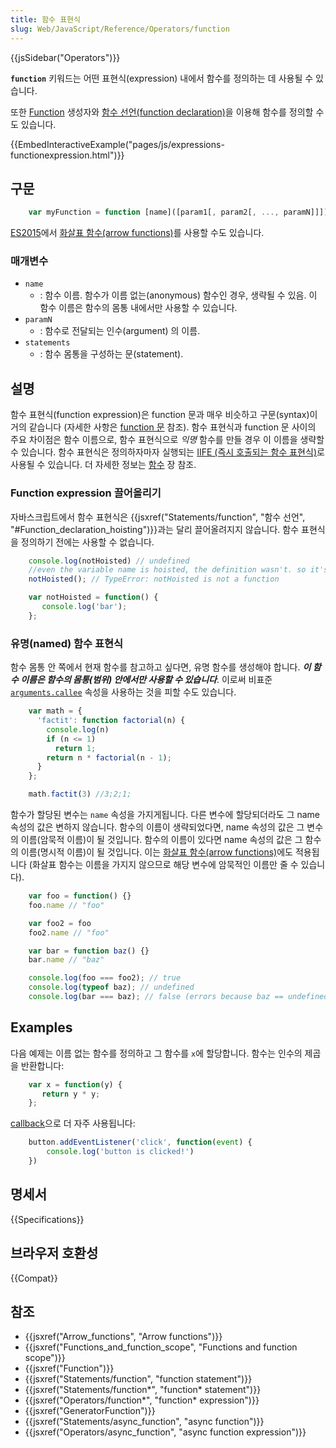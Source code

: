 ```yaml
---
title: 함수 표현식
slug: Web/JavaScript/Reference/Operators/function
---
```

{{jsSidebar("Operators")}}

**`function`** 키워드는 어떤 표현식(expression) 내에서 함수를 정의하는 데 사용될 수 있습니다.

또한 [Function](/ko/docs/Web/JavaScript/Reference/Global_Objects/Function) 생성자와 [함수 선언(function declaration)](/ko/docs/Web/JavaScript/Reference/Statements/function)을 이용해 함수를 정의할 수도 있습니다.

{{EmbedInteractiveExample("pages/js/expressions-functionexpression.html")}}

## 구문

```js
    var myFunction = function [name]([param1[, param2[, ..., paramN]]]) { statements };
```

[ES2015](/ko/docs/)에서 [화살표 함수(arrow functions)](/ko/docs/Web/JavaScript/Reference/Functions/%EC%95%A0%EB%A1%9C%EC%9A%B0_%ED%8E%91%EC%85%98)를 사용할 수도 있습니다.

### 매개변수

- `name`
  - : 함수 이름. 함수가 이름 없는(anonymous) 함수인 경우, 생략될 수 있음. 이 함수 이름은 함수의 몸통 내에서만 사용할 수 있습니다.
- `paramN`
  - : 함수로 전달되는 인수(argument) 의 이름.
- `statements`
  - : 함수 몸통을 구성하는 문(statement).

## 설명

함수 표현식(function expression)은 function 문과 매우 비슷하고 구문(syntax)이 거의 같습니다 (자세한 사항은 [function 문](/ko/docs/Web/JavaScript/Reference/Statements/function) 참조). 함수 표현식과 function 문 사이의 주요 차이점은 함수 이름으로, 함수 표현식으로 _익명_ 함수를 만들 경우 이 이름을 생략할 수 있습니다. 함수 표현식은 정의하자마자 실행되는 [IIFE (즉시 호출되는 함수 표현식)](https://developer.mozilla.org/en-US/docs/Glossary/IIFE)로 사용될 수 있습니다. 더 자세한 정보는 [함수](/ko/docs/Web/JavaScript/Reference/Functions) 장 참조.

### Function expression 끌어올리기

자바스크립트에서 함수 표현식은 {{jsxref("Statements/function", "함수 선언", "#Function_declaration_hoisting")}}과는 달리 끌어올려지지 않습니다. 함수 표현식을 정의하기 전에는 사용할 수 없습니다.

```js
    console.log(notHoisted) // undefined
    //even the variable name is hoisted, the definition wasn't. so it's undefined.
    notHoisted(); // TypeError: notHoisted is not a function

    var notHoisted = function() {
       console.log('bar');
    };
```

### 유명(named) 함수 표현식

함수 몸통 안 쪽에서 현재 함수를 참고하고 싶다면, 유명 함수를 생성해야 합니다. ***이 함수 이름은 함수의 몸통(범위) 안에서만 사용할 수 있습니다***. 이로써 비표준 [`arguments.callee`](https://developer.mozilla.org/en-US/docs/Web/JavaScript/Reference/Functions/arguments/callee) 속성을 사용하는 것을 피할 수도 있습니다.

```js
    var math = {
      'factit': function factorial(n) {
        console.log(n)
        if (n <= 1)
          return 1;
        return n * factorial(n - 1);
      }
    };

    math.factit(3) //3;2;1;
```

함수가 할당된 변수는 `name` 속성을 가지게됩니다. 다른 변수에 할당되더라도 그 name 속성의 값은 변하지 않습니다. 함수의 이름이 생략되었다면, name 속성의 값은 그 변수의 이름(암묵적 이름)이 될 것입니다. 함수의 이름이 있다면 name 속성의 값은 그 함수의 이름(명시적 이름)이 될 것입니다. 이는 [화살표 함수(arrow functions)](https://developer.mozilla.org/en-US/docs/Web/JavaScript/Reference/Functions/Arrow_functions)에도 적용됩니다 (화살표 함수는 이름을 가지지 않으므로 해당 변수에 암묵적인 이름만 줄 수 있습니다).

```js
    var foo = function() {}
    foo.name // "foo"

    var foo2 = foo
    foo2.name // "foo"

    var bar = function baz() {}
    bar.name // "baz"

    console.log(foo === foo2); // true
    console.log(typeof baz); // undefined
    console.log(bar === baz); // false (errors because baz == undefined)
```

## Examples

다음 예제는 이름 없는 함수를 정의하고 그 함수를 `x`에 할당합니다. 함수는 인수의 제곱을 반환합니다:

```js
    var x = function(y) {
       return y * y;
    };
```

[callback](https://developer.mozilla.org/ko/docs/Glossary/Callback_function)으로 더 자주 사용됩니다:

```js
    button.addEventListener('click', function(event) {
        console.log('button is clicked!')
    })
```

## 명세서

{{Specifications}}

## 브라우저 호환성

{{Compat}}

## 참조

- {{jsxref("Arrow_functions", "Arrow functions")}}
- {{jsxref("Functions_and_function_scope", "Functions and function scope")}}
- {{jsxref("Function")}}
- {{jsxref("Statements/function", "function statement")}}
- {{jsxref("Statements/function*", "function* statement")}}
- {{jsxref("Operators/function*", "function* expression")}}
- {{jsxref("GeneratorFunction")}}
- {{jsxref("Statements/async_function", "async function")}}
- {{jsxref("Operators/async_function", "async function expression")}}
